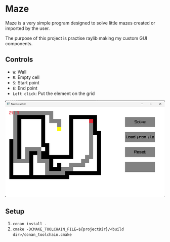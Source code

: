 # Maze

Maze is a very simple program designed to solve little mazes created or imported by the user. 

The purpose of this project is practise raylib making my custom GUI components.

## Controls

- `W`: Wall
- `R`: Empty cell
- `S`: Start point
- `E`: End point
- `Left click`: Put the element on the grid

![](doc/maze-image.png)

## Setup

1. `conan install .`
2. `cmake -DCMAKE_TOOLCHAIN_FILE=${projectDir}/<build dir>/conan_toolchain.cmake`
